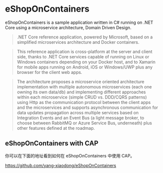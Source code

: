 # eShopOnContainers

eShopOnContainers is a sample application written in C# running on .NET Core using a microservice architecture, Domain Driven Design.

> .NET Core reference application, powered by Microsoft, based on a simplified microservices architecture and Docker containers.

> This reference application is cross-platform at the server and client side, thanks to .NET Core services capable of running on Linux or Windows containers depending on your Docker host, and to Xamarin for mobile apps running on Android, iOS or Windows/UWP plus any browser for the client web apps.

> The architecture proposes a microservice oriented architecture implementation with multiple autonomous microservices (each one owning its own data/db) and implementing different approaches within each microservice (simple CRUD vs. DDD/CQRS patterns) using Http as the communication protocol between the client apps and the microservices and supports asynchronous communication for data updates propagation across multiple services based on Integration Events and an Event Bus (a light message broker, to choose between RabbitMQ or Azure Service Bus, underneath) plus other features defined at the roadmap.

## eShopOnContainers with CAP

你可以在下面的地址看到如何在 eShopOnContainers 中使用 CAP。

https://github.com/yang-xiaodong/eShopOnContainers